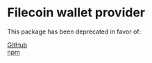 # Filecoin wallet provider

This package has been deprecated in favor of:

[GitHub](https://github.com/glifio/modules/tree/primary/packages/filecoin-wallet-provider)<br />
[npm](https://www.npmjs.com/package/@glif/filecoin-wallet-provider)

